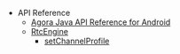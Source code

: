 -   API Reference
    -   [Agora Java API Reference for Android](API/API-overview.md#api-title)
    -   [RtcEngine](API/RtcEngine.md#engine)
        -   [setChannelProfile](API/RtcEngine.md#setchannelprofile)

